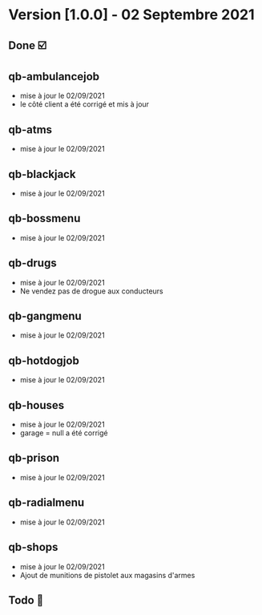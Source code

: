 # Version [1.0.0] - 02 Septembre 2021

## Done ☑️

## qb-ambulancejob
- mise à jour le 02/09/2021
- le côté client a été corrigé et mis à jour

## qb-atms
- mise à jour le 02/09/2021

## qb-blackjack
- mise à jour le 02/09/2021

## qb-bossmenu
- mise à jour le 02/09/2021

## qb-drugs
- mise à jour le 02/09/2021
- Ne vendez pas de drogue aux conducteurs

## qb-gangmenu
- mise à jour le 02/09/2021

## qb-hotdogjob
- mise à jour le 02/09/2021

## qb-houses
- mise à jour le 02/09/2021
- garage = null a été corrigé

## qb-prison
- mise à jour le 02/09/2021

## qb-radialmenu
- mise à jour le 02/09/2021

## qb-shops
- mise à jour le 02/09/2021
- Ajout de munitions de pistolet aux magasins d'armes

## Todo 🔄️
